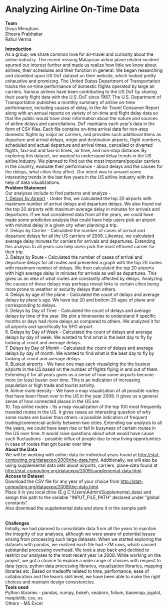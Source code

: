 Analyzing Airline On-Time Data
==================================

<b>Team <br></b>
Divya Menghani <br>
Dheera Prabhakar <br>
Rahul Verma <br>

<b>Introduction</b><br>
As a group, we share common love for air-travel and curiosity about the airline industry. The recent missing Malaysian airline plane related incident spurred our interest further and made us realize how little we know about airlines, their schedules and their function in general. We began researching and stumbled upon US DoT dataset on their website, which looked pretty exhaustive and promising.
The United States Department of Transportation tracks the on-time performance of domestic flights operated by large air carriers. Various airlines have been contributing to the US DoT by sharing their yearly flight data with the U.S. DoT since 1987. The U.S. Department of Transportation publishes a monthly summary of airline on-time performance, including causes of delay, in the Air Travel Consumer Report along with an annual reports on variety of on-time and flight delay data so that the public would have clear information about the nature and sources of airline delays and cancellations.
DoT maintains each year’s data in the form of CSV files. Each file contains on-time arrival data for non-stop domestic flights by major air carriers, and provides such additional items as departure and arrival delays, origin and destination airports, flight numbers, scheduled and actual departure and arrival times, cancelled or diverted flights, taxi-out and taxi-in times, air time, and non-stop distance.
By exploring this dataset, we wanted to understand delay trends in the US airline industry. We planned to find out the most important/popular carriers in the country, evaluate their performance - about delays and the causes for the delays, what cities they affect. Our intent was to unravel some interesting trends in the last few years in the US airline industry with the help of data visualizations.<br>
<b>Problem Statement</b><br>
Our analyses include to find patterns and analyze -
<br><u>1. Delays by Airport</u> - Under this, we calculated the top 20 airports with maximum number of arrival delays and departure delays. We also found out the top 20 airports with maximum average delay in minutes for arrivals and departures. If we had considered data from all the years, we could have made some predictive analysis that could have help users pick an airport with minimal delay in a given city when planning a trip.
<br>2. Delays by Carrier - Calculated the number of cases of arrival and departure delays for all the US carriers of 2008. Likewise, we calculated average delay minutes for carriers for arrivals and departures. Extending this analysis to all years can help users pick the most efficient carrier for their trip.
<br>3. Delays by Route - Calculated the number of cases of arrival and departure delays for all routes and presented a graph with the top 20 routes with maximum number of delays. We then calculated the top 20 airports with high average delay in minutes for arrivals as well as departures. This gives us an idea of what routes are constantly affected by delays. Analyzing the causes of these delays may perhaps reveal links to certain cities being more prone to weather or security delays than others.
<br>4. Delays by age of the plane - Calculated the count of delays and average delays by plane's age. We have top 20 and bottom 20 ages of plane and corresponding to delays.
<br>5. Delays by Day of Time - Calculated the count of delays and average delays by time of the year. We plot a timerseries to understand if specific months or days had more delays as compared to others. We analyzed it for all airports and specifically for SFO airport.
<br>6. Delays by Day of Week - Calculated the count of delays and average delays by day of week. We wanted to find what is the best day to fly by looking at count and average delays.
<br>7. Delays by Day of Month - Calculated the count of delays and average delays by day of month. We wanted to find what is the best day to fly by looking at count and average delays.
<br>8. Busiest airports - We have one map each visualizing the the busiest airports in the US based on the number of flights flying in and out of them. Extending it for all years gives us a sense of how some airports become more (or less) busier over time. This is an indication of increasing population or high trade and tourist activity.
<br>9. Airline route density - We have a map visualization of all possible routes that have been flown over in the US in the year 2008. It gives us a general sense of how connected places in the US are.
<br>10. Top airline routes - Its a map visualization of the top 100 most frequently traveled routes in the US. It gives raises an interesting question of why some routes are busier than others -a possible indication of frequent trading/commercial activity between two cities. Extending our analysis to all the years, we could have seen rise or fall in busyness of certain routes in the US over time. It would raise questions about what would have cause such fluctuations - possible influx of people due to new living opportunities in case of routes that got busier over time
<br><b> About the Data </b><br>
We will be working with airline data for individual years found at http://stat-computing.org/dataexpo/2009/the-data.html. Additionally, we will also be using supplemental data sets about airports, carriers, plane-data found at http://stat-computing.org/dataexpo/2009/supplemental-data.html.
<br><b>Access to Dataset</b><br>
Download the CSV file for any year of your choice from http://stat-computing.org/dataexpo/2009/the-data.html. <br>Place it in you local drive (E.g C:\Users\Admin\Supplemental_data) and assign this path to the variable "INPUT_FILE_PATH" declared under "global constants".<br> Also download the supplemental data and store it in the sample path<br>

<br><b>Challenges</b><br>
Initially, we had planned to consolidate data from all the years to maintain the integrity of our analyses, although we were aware of potential issues arising from processing such large datasets. When we started exploring the datasets with pandas, we realized each file had ~7M rows, which caused substantial processing overhead. We took a step back and decided to restrict our analyses to the most recent year i.e 2008. While working on the project, we got a chance to explore a wide range of choices with respect to data types, python data processing libraries, visualization libraries, mapping libraries etc. Based on tradeoffs related to time, performance, ease of collaboration and the team’s skill level, we have been able to make the right choices and maintain design consistencies.
<br><b>Tools used</b><br>
Python libraries - pandas, numpy, bokeh, seaborn, folium, basemap, pyplot, matplotlib, csv, os
<br>Others - MS Excel
